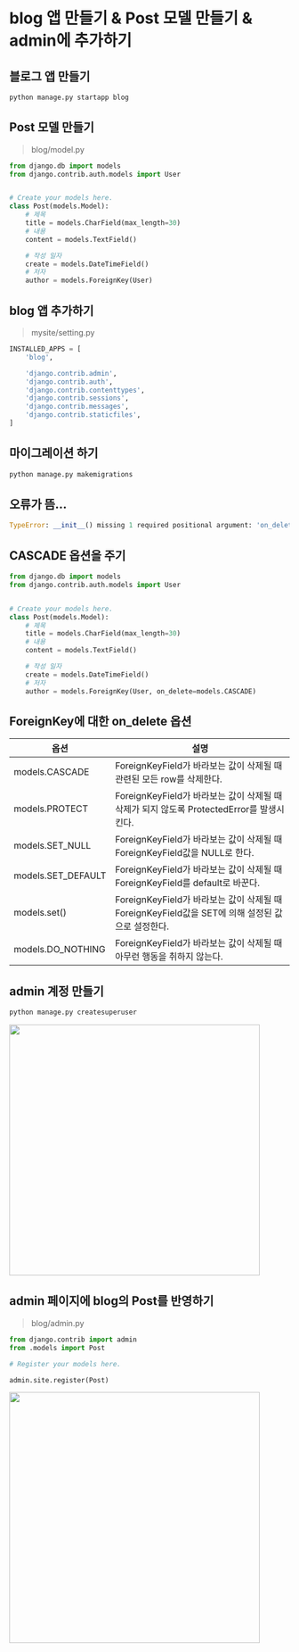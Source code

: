 # blog 앱 만들기 & Post 모델 만들기 & admin에 추가하기

## 블로그 앱 만들기

```python
python manage.py startapp blog
```

## Post 모델 만들기

> blog/model.py

```python
from django.db import models
from django.contrib.auth.models import User


# Create your models here.
class Post(models.Model):
    # 제목
    title = models.CharField(max_length=30)
    # 내용
    content = models.TextField()

    # 작성 일자
    create = models.DateTimeField()
    # 저자
    author = models.ForeignKey(User)
```

## blog 앱 추가하기

> mysite/setting.py

```python
INSTALLED_APPS = [
    'blog',

    'django.contrib.admin',
    'django.contrib.auth',
    'django.contrib.contenttypes',
    'django.contrib.sessions',
    'django.contrib.messages',
    'django.contrib.staticfiles',
]
```

## 마이그레이션 하기

```python
python manage.py makemigrations
```

## 오류가 뜸...

```python
TypeError: __init__() missing 1 required positional argument: 'on_delete'
```

## CASCADE 옵션을 주기

```python
from django.db import models
from django.contrib.auth.models import User


# Create your models here.
class Post(models.Model):
    # 제목
    title = models.CharField(max_length=30)
    # 내용
    content = models.TextField()

    # 작성 일자
    create = models.DateTimeField()
    # 저자
    author = models.ForeignKey(User, on_delete=models.CASCADE)
```

## ForeignKey에 대한 on_delete 옵션

| 옵션                 | 설명                                                                     |
| ------------------ | ---------------------------------------------------------------------- |
| models.CASCADE     | ForeignKeyField가 바라보는 값이 삭제될 때 관련된 모든 row를 삭제한다.                       |
| models.PROTECT     | ForeignKeyField가 바라보는 값이 삭제될 때 삭제가 되지 않도록 ProtectedError를 발생시킨다.       |
| models.SET_NULL    | ForeignKeyField가 바라보는 값이 삭제될 때 ForeignKeyField값을 NULL로 한다.             |
| models.SET_DEFAULT | ForeignKeyField가 바라보는 값이 삭제될 때 ForeignKeyField를 default로 바꾼다.          |
| models.set()       | ForeignKeyField가 바라보는 값이 삭제될 때 ForeignKeyField값을 SET에 의해 설정된 값으로 설정한다. |
| models.DO_NOTHING  | ForeignKeyField가 바라보는 값이 삭제될 때 아무런 행동을 취하지 않는다.                        |

## admin 계정 만들기

```python
python manage.py createsuperuser
```

<image src="../image/admin.png" width = 450>

## admin 페이지에 blog의 Post를 반영하기

> blog/admin.py

```python
from django.contrib import admin
from .models import Post

# Register your models here.

admin.site.register(Post)
```

<image src="../image/admin_post.png" width = 450>
